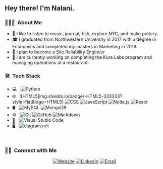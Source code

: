 <h2> Hey there! I'm Nalani.</h2>

<h3> 👨🏻‍💻 &nbsp;About Me </h3>

- 🤔 I like to listen to music, journal, fish, explore NYC, and make pottery. 
- 🎓 I graduated from Northwestern University in 2017 with a degree in Economics and completed my masters in Marketing in 2018.
- 💼 I plan to become a Site Reliability Engineer
- 🌱 I am currently working on completing the Kura Labs program and managing operations at a restaurant. 


<h3> 🛠 &nbsp;Tech Stack</h3>

- 💻 &nbsp;
![Python](img.shields.io/badge/-Python-333333?style=flat&logo=python)
- 🌐 &nbsp;
![HTML5]img.shields.io/badge/-HTML5-333333?style=flat&logo=HTML5)
![CSS](img.shields.io/badge/-CSS-333333?style=flat&logo=CSS3&logoColor=1572B6)
![JavaScript](img.shields.io/badge/-JavaScript-333333?style=flat&logo=javascript)
![Node.js](img.shields.io/badge/-Node.js-333333?style=flat&logo=node.js)
![React](img.shields.io/badge/-React-333333?style=flat&logo=react.)
- 🛢 &nbsp;
![MySQL](img.shields.io/badge/-MySQL-333333?style=flat&logo=mysql)
![MongoDB](img.shields.io/badge/-MongoDB-333333?style=flat&logo=mongodb)
- ⚙️ &nbsp;
![Git](img.shields.io/badge/-Git-333333?style=flat&logo=git)
![GitHub](img.shields.io/badge/-GitHub-333333?style=flat&logo=github)
![Markdown](img.shields.io/badge/-Markdown-333333?style=flat&logo=markdown)
- 🔧 &nbsp;
![Visual Studio Code](img.shields.io/badge/-Visual%20Studio%20Code-333333?style=flat&logo=visual-studio-code&logoColor=007ACC)
- 🖥 &nbsp;
![diagram.net](img.shields.io/badge/-Diagram.net-333333?style=flat&logo=diagrams.net)

<br/>

<h3> 🤝🏻 &nbsp;Connect with Me </h3>

<p align="center">
<a href="www.kuralabs.org"><img alt="Website" src="img.shields.io/badge/Website-www.kuralabs.org-o..."></a>
<a href="www.linkedin.com/in/nalanidaniels"><img alt="LinkedIn" src="img.shields.io/badge/LinkedIn-Nalani%20Daniels--orange?style=flat-square&logo=linkedin"></a>
<a href="nalanidaniels23@gmail.com"><img alt="Email" src="img.shields.io/badge/Email-nalanidaniels23@gmail.com-orange?style=flat-square&logo=gmail"></a>
</p>

<!---
naldanielsLABS/naldanielsLABS is a ✨ special ✨ repository because its `README.md` (this file) appears on your GitHub profile.
You can click the Preview link to take a look at your changes.
--->
